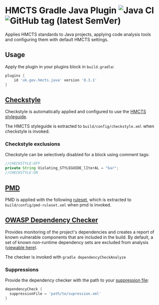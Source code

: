 # HMCTS Gradle Java Plugin ![Java CI](https://github.com/hmcts/gradle-java-plugin/workflows/Java%20CI/badge.svg) ![GitHub tag (latest SemVer)](https://img.shields.io/github/v/tag/hmcts/gradle-java-plugin?label=release)


Applies HMCTS standards to Java projects, applying code analysis tools and configuring them with default HMCTS settings.

## Usage

Apply the plugin in your plugins block in `build.gradle`:

```groovy
plugins {
    id 'uk.gov.hmcts.java' version '0.3.1'
}
```

## [Checkstyle](https://checkstyle.org/checks.html)

Checkstyle is automatically applied and configured to use the [HMCTS styleguide](https://github.com/hmcts/gradle-java-plugin/blob/master/src/main/resources/hmcts-checkstyle.xml).

The HMCTS styleguide is extracted to `build/config/checkstyle.xml` when checkstyle is invoked.

### Checkstyle exclusions

Checkstyle can be selectively disabled for a block using comment tags:

```java
//CHECKSTYLE:OFF
private String Violating_STYLEGUIDE_lIterAL = "bar";
//CHECKSTYLE:ON
```

## [PMD](https://pmd.github.io/pmd-6.22.0/)

PMD is applied with the following [ruleset](https://github.com/hmcts/gradle-java-plugin/blob/master/src/main/resources/pmd-ruleset.xml), which is extracted to `build/config/pmd-ruleset.xml` when pmd is invoked.

## [OWASP Dependency Checker](https://jeremylong.github.io/DependencyCheck/dependency-check-gradle/index.html)

Provides monitoring of the project's dependencies and creates a report of known vulnerable components that are included in the build. By default, a set of known non-runtime dependency sets are excluded from analysis ([viewable here](https://github.com/hmcts/gradle-java-plugin/blob/f64ea895d880cc9c066a3bdef20c0fb90322cfad/src/main/java/uk/gov/hmcts/DependencyCheckSetup.java#L28-L28)).

The checker is invoked with `gradle dependencyCheckAnalyze`

### Suppressions

Provide the dependency checker with the path to your [suppression file](https://jeremylong.github.io/DependencyCheck/general/suppression.html):

```groovy
dependencyCheck {
  suppressionFile = 'path/to/supression.xml'
}
```
